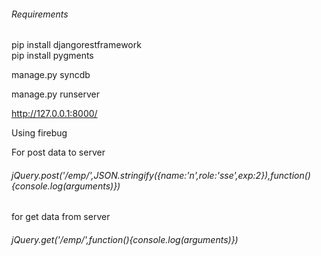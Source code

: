 <h6>Requirements</h6>
pip install djangorestframework<br/>
pip install pygments  <br/>

manage.py syncdb

manage.py runserver

http://127.0.0.1:8000/

Using firebug

For post data to server<br/>
<h6>jQuery.post('/emp/',JSON.stringify({name:'n',role:'sse',exp:2}),function(){console.log(arguments)})</h6>

for get data from server<br/>
<h6>jQuery.get('/emp/',function(){console.log(arguments)})</h6>


